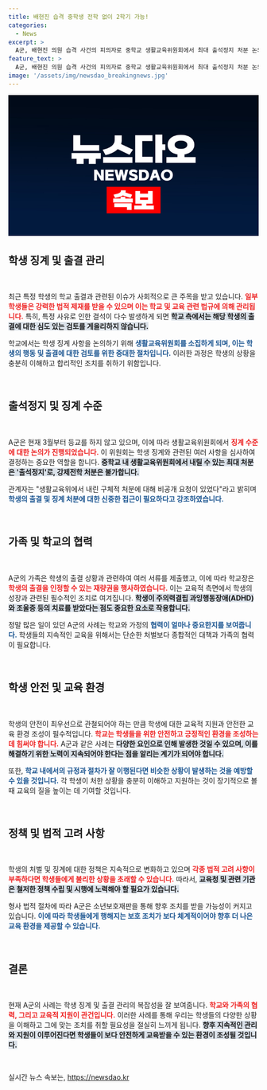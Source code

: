 ```yaml
---
title: 배현진 습격 중학생 전학 없이 2학기 가능!
categories:
  - News
excerpt: >
  A군, 배현진 의원 습격 사건의 피의자로 중학교 생활교육위원회에서 최대 출석정지 처분 논의 중. 2학기부터 기존 학교 복귀 가능하지만, 계속 결석 시 졸업 불가 위험. 과거 ADHD 및 조울증 치료 이력도 눈길.
feature_text: >
  A군, 배현진 의원 습격 사건의 피의자로 중학교 생활교육위원회에서 최대 출석정지 처분 논의 중. 2학기부터 기존 학교 복귀 가능하지만, 계속 결석 시 졸업 불가 위험. 과거 ADHD 및 조울증 치료 이력도 눈길.
image: '/assets/img/newsdao_breakingnews.jpg'
---
```


<p><img src="/assets/img/newsdao_breakingnews.jpg" alt="firstkoreanews 속보" /></p>

<h2 data-ke-size="size26">학생 징계 및 출결 관리</h2>

<p data-ke-size="size16">&nbsp;</p>

<p>최근 특정 학생의 학교 출결과 관련된 이슈가 사회적으로 큰 주목을 받고 있습니다. <b><span style="color: #ee2323;">일부 학생들은 강력한 법적 제재를 받을 수 있으며 이는 학교 및 교육 관련 법규에 의해 관리됩니다.</span></b> 특히, 특정 사유로 인한 결석이 다수 발생하게 되면 <b><span style="background-color: #21538527;">학교 측에서는 해당 학생의 출결에 대한 심도 있는 검토를 게을리하지 않습니다.</span></b></p>

<p>학교에서는 학생 징계 사항을 논의하기 위해 <b><span style="color: #1a5490;">생활교육위원회를 소집하게 되며, 이는 학생의 행동 및 출결에 대한 검토를 위한 중대한 절차입니다.</span></b> 이러한 과정은 학생의 상황을 충분히 이해하고 합리적인 조치를 취하기 위함입니다.</p>

<p data-ke-size="size16">&nbsp;</p>

<h2 data-ke-size="size26">출석정지 및 징계 수준</h2>

<p data-ke-size="size16">&nbsp;</p>

<p>A군은 현재 3월부터 등교를 하지 않고 있으며, 이에 따라 생활교육위원회에서 <b><span style="color: #ee2323;">징계 수준에 대한 논의가 진행되었습니다.</span></b> 이 위원회는 학생 징계와 관련된 여러 사항을 심사하여 결정하는 중요한 역할을 합니다. <b><span style="background-color: #21538527;">중학교 내 생활교육위원회에서 내릴 수 있는 최대 처분은 '출석정지'로, 강제전학 처분은 불가합니다.</span></b></p>

<p>관계자는 "생활교육위에서 내린 구체적 처분에 대해 비공개 요청이 있었다"라고 밝히며 <b><span style="color: #1a5490;">학생의 출결 및 징계 처분에 대한 신중한 접근이 필요하다고 강조하였습니다.</span></b> </p>

<p data-ke-size="size16">&nbsp;</p>

<h2 data-ke-size="size26">가족 및 학교의 협력</h2>

<p data-ke-size="size16">&nbsp;</p>

<p>A군의 가족은 학생의 출결 상황과 관련하여 여러 서류를 제출했고, 이에 따라 학교장은 <b><span style="color: #ee2323;">학생의 출결을 인정할 수 있는 재량권을 행사하였습니다.</span></b> 이는 교육적 측면에서 학생의 성장과 관련된 필수적인 조치로 여겨집니다. <b><span style="background-color: #21538527;">학생이 주의력결핍 과잉행동장애(ADHD)와 조울증 등의 치료를 받았다는 점도 중요한 요소로 작용합니다.</span></b></p>

<p>정말 많은 일이 있던 A군의 사례는 학교와 가정의 <b><span style="color: #1a5490;">협력이 얼마나 중요한지를 보여줍니다.</span></b> 학생들의 지속적인 교육을 위해서는 단순한 처벌보다 종합적인 대책과 가족의 협력이 필요합니다.</p>

<p data-ke-size="size16">&nbsp;</p>

<h2 data-ke-size="size26">학생 안전 및 교육 환경</h2>

<p data-ke-size="size16">&nbsp;</p>

<p>학생의 안전이 최우선으로 관철되어야 하는 만큼 학생에 대한 교육적 지원과 안전한 교육 환경 조성이 필수적입니다. <b><span style="color: #ee2323;">학교는 학생들을 위한 안전하고 긍정적인 환경을 조성하는데 힘써야 합니다.</span></b> A군과 같은 사례는 <b><span style="background-color: #21538527;">다양한 요인으로 인해 발생한 것일 수 있으며, 이를 해결하기 위한 노력이 지속되어야 한다는 점을 알리는 계기가 되어야 합니다.</span></b></p>

<p>또한, <b><span style="color: #1a5490;">학교 내에서의 규정과 절차가 잘 이행된다면 비슷한 상황이 발생하는 것을 예방할 수 있을 것입니다.</span></b> 각 학생이 처한 상황을 충분히 이해하고 지원하는 것이 장기적으로 볼 때 교육의 질을 높이는 데 기여할 것입니다.</p>

<p data-ke-size="size16">&nbsp;</p>

<h2 data-ke-size="size26">정책 및 법적 고려 사항</h2>

<p data-ke-size="size16">&nbsp;</p>

<p>학생의 처벌 및 징계에 대한 정책은 지속적으로 변화하고 있으며 <b><span style="color: #ee2323;">각종 법적 고려 사항이 부족하다면 학생들에게 불리한 상황을 초래할 수 있습니다.</span></b> 따라서, <b><span style="background-color: #21538527;">교육청 및 관련 기관은 철저한 정책 수립 및 시행에 노력해야 할 필요가 있습니다.</span></b></p>

<p>형사 법적 절차에 따라 A군은 소년보호재판을 통해 향후 조치를 받을 가능성이 커지고 있습니다. <b><span style="color: #1a5490;">이에 따라 학생들에게 행해지는 보호 조치가 보다 체계적이어야 향후 더 나은 교육 환경을 제공할 수 있습니다.</span></b></p>

<p data-ke-size="size16">&nbsp;</p>

<h2 data-ke-size="size26">결론</h2>

<p data-ke-size="size16">&nbsp;</p>

<p>현재 A군의 사례는 학생 징계 및 출결 관리의 복잡성을 잘 보여줍니다. <b><span style="color: #ee2323;">학교와 가족의 협력, 그리고 교육적 지원이 관건입니다.</span></b> 이러한 사례를 통해 우리는 학생들의 다양한 상황을 이해하고 그에 맞는 조치를 취할 필요성을 절실히 느끼게 됩니다. <b><span style="background-color: #21538527;">향후 지속적인 관리와 지원이 이루어진다면 학생들이 보다 안전하게 교육받을 수 있는 환경이 조성될 것입니다.</span></b> </p>

<p data-ke-size="size16">&nbsp;</p>
실시간 뉴스 속보는, <a href="https://newsdao.kr" rel="dofollow">https://newsdao.kr</a>


